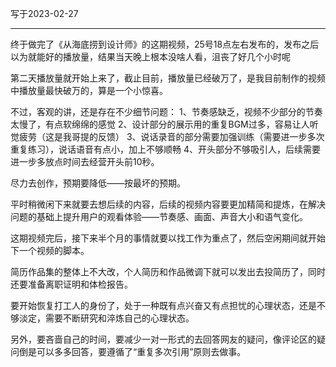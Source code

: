 写于2023-02-27

-----

终于做完了《从海底捞到设计师》的这期视频，25号18点左右发布的，发布之后以为就能好的播放量，结果当天晚上根本没啥人看，沮丧了好几个小时呢

第二天播放量就开始上来了，截止目前，播放量已经破万了，是我目前制作的视频中播放量最快破万的，算是一个小惊喜。

不过，客观的讲，还是存在不少细节问题：
1、节奏感缺乏，视频不少部分的节奏太慢了，有点软绵绵的感觉
2、设计部分的展示用的重复BGM过多，容易让人听觉疲劳（这是我哥提的反馈）
3、说话录音的部分需要加强训练（需要进一步多次重复练习），说话语音有点小，加上不够顺畅
4、开头部分不够吸引人，后续需要进一步多放点时间去经营开头前10秒。

尽力去创作，预期要降低——按最坏的预期。

平时稍微闲下来就要去想后续的内容，后续的视频内容要更加精简和提炼，在解决问题的基础上提升用户的观看体验——节奏感、画面、声音大小和语气变化。

这期视频完后，接下来半个月的事情就要以找工作为重点了，然后空闲期间就开始下一个视频的脚本。

简历作品集的整体上不大改，个人简历和作品微调下就可以发出去投简历了，同时还要准备离职证明和体检报告。

要开始恢复打工人的身份了，处于一种既有点兴奋又有点担忧的心理状态，还是不够淡定，需要不断研究和淬炼自己的心理状态。

另外，要吝啬自己的时间，要减少一对一形式的去回答网友的疑问，像评论区的疑问倒是可以多多回答，要遵循了“重复多次引用”原则去做事。
